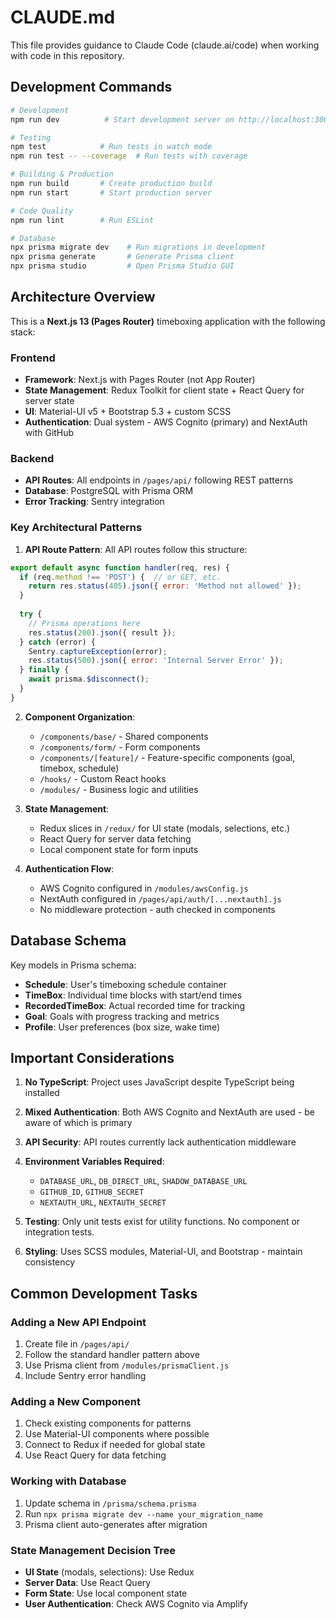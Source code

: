 # CLAUDE.md

This file provides guidance to Claude Code (claude.ai/code) when working with code in this repository.

## Development Commands

```bash
# Development
npm run dev          # Start development server on http://localhost:3000

# Testing
npm test            # Run tests in watch mode
npm run test -- --coverage  # Run tests with coverage

# Building & Production
npm run build       # Create production build
npm run start       # Start production server

# Code Quality
npm run lint        # Run ESLint

# Database
npx prisma migrate dev    # Run migrations in development
npx prisma generate       # Generate Prisma client
npx prisma studio         # Open Prisma Studio GUI
```

## Architecture Overview

This is a **Next.js 13 (Pages Router)** timeboxing application with the following stack:

### Frontend
- **Framework**: Next.js with Pages Router (not App Router)
- **State Management**: Redux Toolkit for client state + React Query for server state
- **UI**: Material-UI v5 + Bootstrap 5.3 + custom SCSS
- **Authentication**: Dual system - AWS Cognito (primary) and NextAuth with GitHub

### Backend
- **API Routes**: All endpoints in `/pages/api/` following REST patterns
- **Database**: PostgreSQL with Prisma ORM
- **Error Tracking**: Sentry integration

### Key Architectural Patterns

1. **API Route Pattern**: All API routes follow this structure:
```javascript
export default async function handler(req, res) {
  if (req.method !== 'POST') {  // or GET, etc.
    return res.status(405).json({ error: 'Method not allowed' });
  }
  
  try {
    // Prisma operations here
    res.status(200).json({ result });
  } catch (error) {
    Sentry.captureException(error);
    res.status(500).json({ error: 'Internal Server Error' });
  } finally {
    await prisma.$disconnect();
  }
}
```

2. **Component Organization**:
   - `/components/base/` - Shared components
   - `/components/form/` - Form components
   - `/components/[feature]/` - Feature-specific components (goal, timebox, schedule)
   - `/hooks/` - Custom React hooks
   - `/modules/` - Business logic and utilities

3. **State Management**:
   - Redux slices in `/redux/` for UI state (modals, selections, etc.)
   - React Query for server data fetching
   - Local component state for form inputs

4. **Authentication Flow**:
   - AWS Cognito configured in `/modules/awsConfig.js`
   - NextAuth configured in `/pages/api/auth/[...nextauth].js`
   - No middleware protection - auth checked in components

## Database Schema

Key models in Prisma schema:
- **Schedule**: User's timeboxing schedule container
- **TimeBox**: Individual time blocks with start/end times
- **RecordedTimeBox**: Actual recorded time for tracking
- **Goal**: Goals with progress tracking and metrics
- **Profile**: User preferences (box size, wake time)

## Important Considerations

1. **No TypeScript**: Project uses JavaScript despite TypeScript being installed
2. **Mixed Authentication**: Both AWS Cognito and NextAuth are used - be aware of which is primary
3. **API Security**: API routes currently lack authentication middleware
4. **Environment Variables Required**:
   - `DATABASE_URL`, `DB_DIRECT_URL`, `SHADOW_DATABASE_URL`
   - `GITHUB_ID`, `GITHUB_SECRET`
   - `NEXTAUTH_URL`, `NEXTAUTH_SECRET`

5. **Testing**: Only unit tests exist for utility functions. No component or integration tests.
6. **Styling**: Uses SCSS modules, Material-UI, and Bootstrap - maintain consistency

## Common Development Tasks

### Adding a New API Endpoint
1. Create file in `/pages/api/`
2. Follow the standard handler pattern above
3. Use Prisma client from `/modules/prismaClient.js`
4. Include Sentry error handling

### Adding a New Component
1. Check existing components for patterns
2. Use Material-UI components where possible
3. Connect to Redux if needed for global state
4. Use React Query for data fetching

### Working with Database
1. Update schema in `/prisma/schema.prisma`
2. Run `npx prisma migrate dev --name your_migration_name`
3. Prisma client auto-generates after migration

### State Management Decision Tree
- **UI State** (modals, selections): Use Redux
- **Server Data**: Use React Query
- **Form State**: Use local component state
- **User Authentication**: Check AWS Cognito via Amplify